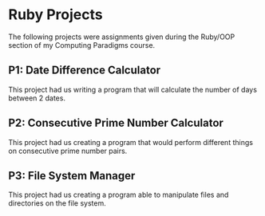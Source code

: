 # Ruby Projects
 
The following projects were assignments given during the Ruby/OOP section of my Computing Paradigms course.

## P1: Date Difference Calculator
This project had us writing a program that will calculate the number of days between 2 dates.

## P2: Consecutive Prime Number Calculator
This project had us creating a program that would perform different things on consecutive prime number pairs. 

## P3: File System Manager
This project had us creating a program able to manipulate files and directories on the file system.
